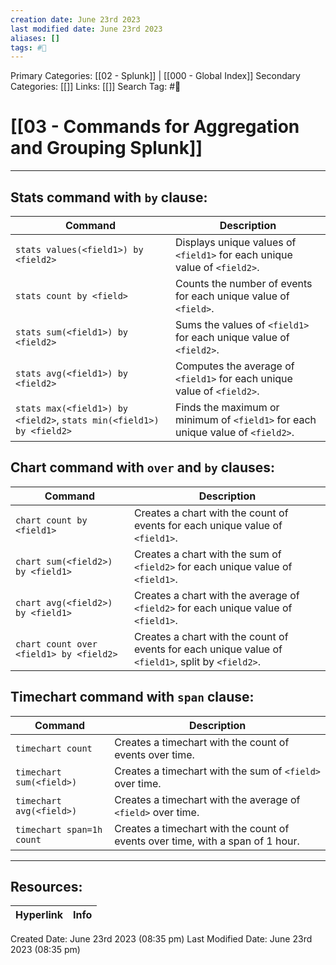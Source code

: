 ```yaml
---
creation date: June 23rd 2023
last modified date: June 23rd 2023
aliases: []
tags: #📖
---
```


Primary Categories: [[02 - Splunk]] | [[000 - Global Index]]
Secondary Categories: [[]] 
Links: [[]] 
Search Tag: #📖  

# [[03 - Commands for Aggregation and Grouping Splunk]]  
---

## Stats command with `by` clause:

Command | Description
--- | ---
`stats values(<field1>) by <field2>` | Displays unique values of `<field1>` for each unique value of `<field2>`.
`stats count by <field>` | Counts the number of events for each unique value of `<field>`.
`stats sum(<field1>) by <field2>` | Sums the values of `<field1>` for each unique value of `<field2>`.
`stats avg(<field1>) by <field2>` | Computes the average of `<field1>` for each unique value of `<field2>`.
`stats max(<field1>) by <field2>`, `stats min(<field1>) by <field2>` | Finds the maximum or minimum of `<field1>` for each unique value of `<field2>`.

## Chart command with `over` and `by` clauses:

Command | Description
--- | ---
`chart count by <field1>` | Creates a chart with the count of events for each unique value of `<field1>`.
`chart sum(<field2>) by <field1>` | Creates a chart with the sum of `<field2>` for each unique value of `<field1>`.
`chart avg(<field2>) by <field1>` | Creates a chart with the average of `<field2>` for each unique value of `<field1>`.
`chart count over <field1> by <field2>` | Creates a chart with the count of events for each unique value of `<field1>`, split by `<field2>`.

## Timechart command with `span` clause:

Command | Description
--- | ---
`timechart count` | Creates a timechart with the count of events over time.
`timechart sum(<field>)` | Creates a timechart with the sum of `<field>` over time.
`timechart avg(<field>)` | Creates a timechart with the average of `<field>` over time.
`timechart span=1h count` | Creates a timechart with the count of events over time, with a span of 1 hour.


___

## Resources:

| Hyperlink | Info |
| --------- | ---- |


Created Date: June 23rd 2023 (08:35 pm) 
Last Modified Date: June 23rd 2023 (08:35 pm)
